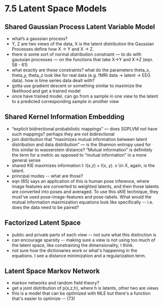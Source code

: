# 7.5 Latent Space Models

## Shared Gaussian Process Latent Variable Model

- what’s a gaussian process?
- Y, Z are two views of the data, X is the latent distribution the Gaussian Processes define how X -> Y and X -> Z. 
- there is some sort of normal distribution constraint — to do with gaussian processes — on the functions that take X->Y and X->Z (eqn. 58 - 61)
- what exactly are these constraints? what do the parameters theta_x, theta_y, theta_z look like for real data (e.g. fMRI data -> latent -> EEG data). how is time series data dealt with? 
- gotta use gradient descent or something similar to maximize the likelihood and get a trained model
- once have trained model, can go from a sample in one view to the latent to a predicted corresponding sample in another view

## Shared Kernel Information Embedding

- “explicit bidirectional probabilistic mappings” — does SGPLVM not have such mappings? perhaps they are not bidirectional
- join distribution that “maximizes mutual information between latent distribution and data distribution” — is the Shannon entropy used for this similar to wasserstein distance? “Mutual information” is definitely the term for a metric as opposed to “mutual information” in a more general sense
- shared KIE maximizes information I: I(x,z) + I(x, y). x \in X, again, is the latent. 
- principal modes -- what are those? 
- eqn (65) says an application of this is human pose inference, where image features are converted to weighted latents, and then those latents are converted into poses and averaged. To use this sKIE technique, they must've used pose-image-features and pose-labels. What would the mutual information maximization equations look like specifically -- i.e. does the data need to be paired?

## Factorized Latent Space

- public and private parts of each view -- not sure what this distinction is
- can encourage sparsity -- making sure a view is not using too much of the latent space, like constraining the dimensionality, I think.
- not sure how the dictionaries work or what's happening in the equations. I see a distance minimization and a regularization term. 

## Latent Space Markov Network

- markov networks and random field theory?
- get a joint distribution of p(x,z,h), where h is latents, other two are views
- this is a model that can be optimized with MLE but there's a function that's easier to optimize -- (73)
